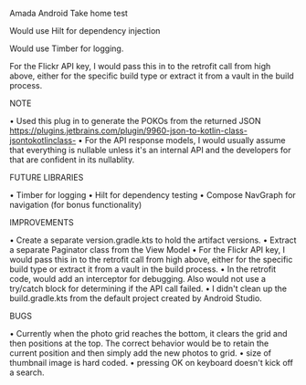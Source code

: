 Amada Android Take home test

Would use Hilt for dependency injection


Would use Timber for logging.

For the Flickr API key, I would pass this in to the retrofit call from high above, either
for the specific build type or extract it from a vault in the build process. 


NOTE

• Used this plug in to generate the POKOs from the returned JSON
  https://plugins.jetbrains.com/plugin/9960-json-to-kotlin-class-jsontokotlinclass-
• For the API response models, I would usually assume that everything is nullable unless it's an
  internal API and the developers for that are confident in its nullablity.

FUTURE LIBRARIES

• Timber for logging
• Hilt for dependency testing
• Compose NavGraph for navigation (for bonus functionality)

IMPROVEMENTS

• Create a separate version.gradle.kts to hold the artifact versions.
• Extract a separate Paginator class from the View Model
• For the Flickr API key, I would pass this in to the retrofit call from high above, either
  for the specific build type or extract it from a vault in the build process.
• In the retrofit code, would add an interceptor for debugging. Also would not use a try/catch
  block for determining if the API call failed.
• I didn't clean up the build.gradle.kts from the default project created by Android Studio.

BUGS

• Currently when the photo grid reaches the bottom, it clears the grid and then positions at the top.
  The correct behavior would be to retain the current position and then simply add the new photos to
  grid.
• size of thumbnail image is hard coded.
• pressing OK on keyboard doesn't kick off a search.
